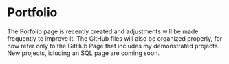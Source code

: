 # Portfolio


The Porfolio page is recently created and adjustments will be made frequently to improve it.
The GitHub files will also be organized properly, for now refer only to the GitHub Page that includes my demonstrated projects.
New projects, icluding an SQL page are coming soon.
